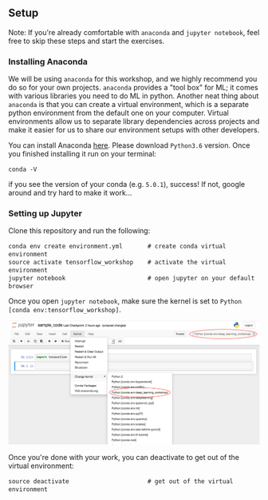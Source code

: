 
## Setup
Note: If you're already comfortable with `anaconda` and `jupyter notebook`, feel free to skip these steps and start the exercises.

### Installing Anaconda

We will be using `anaconda` for this workshop, and we highly recommend you do so for your own projects. `anaconda` provides a "tool box" for ML; it comes with various libraries you need to do ML in python. Another neat thing about `anaconda` is that you can create a virtual environment, which is a separate python environment from the default one on your computer. Virtual environments allow us to separate library dependencies across projects and make it easier for us to share our environment setups with other developers.

You can install Anaconda [here](https://www.anaconda.com/download). Please download `Python3.6` version. Once you finished installing it run on your terminal:

```
conda -V
```

if you see the version of your conda (e.g. `5.0.1`), success! If not, google around and try hard to make it work...

### Setting up Jupyter

Clone this repository and run the following:
```
conda env create environment.yml       # create conda virtual environment
source activate tensorflow_workshop    # activate the virtual environment
jupyter notebook                       # open jupyter on your default browser
```
Once you open `jupyter notebook`, make sure the kernel is set to `Python [conda env:tensorflow_workshop]`.

![alt text](images/setup.png)

Once you're done with your work, you can deactivate to get out of the virtual environment:
```
source deactivate                      # get out of the virtual environment
```
